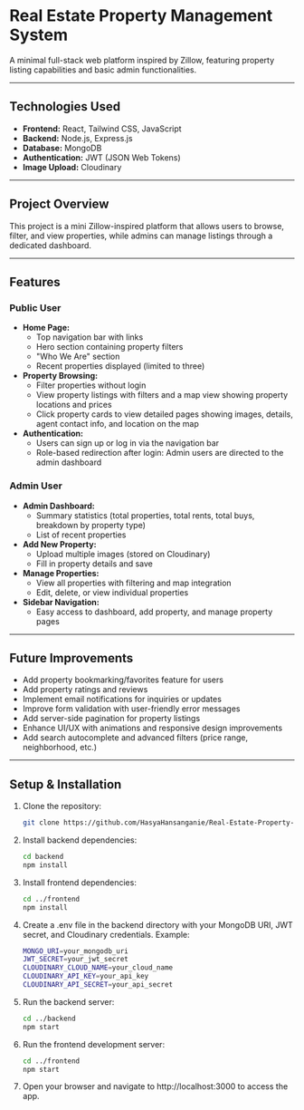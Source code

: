 # Real Estate Property Management System

A minimal full-stack web platform inspired by Zillow, featuring property listing capabilities and basic admin functionalities.

---

## Technologies Used

- **Frontend:** React, Tailwind CSS, JavaScript  
- **Backend:** Node.js, Express.js  
- **Database:** MongoDB  
- **Authentication:** JWT (JSON Web Tokens)  
- **Image Upload:** Cloudinary  

---

## Project Overview

This project is a mini Zillow-inspired platform that allows users to browse, filter, and view properties, while admins can manage listings through a dedicated dashboard.

---

## Features

### Public User

- **Home Page:**  
  - Top navigation bar with links  
  - Hero section containing property filters  
  - "Who We Are" section  
  - Recent properties displayed (limited to three)  
- **Property Browsing:**  
  - Filter properties without login  
  - View property listings with filters and a map view showing property locations and prices  
  - Click property cards to view detailed pages showing images, details, agent contact info, and location on the map  
- **Authentication:**  
  - Users can sign up or log in via the navigation bar  
  - Role-based redirection after login: Admin users are directed to the admin dashboard  

### Admin User

- **Admin Dashboard:**  
  - Summary statistics (total properties, total rents, total buys, breakdown by property type)  
  - List of recent properties  
- **Add New Property:**  
  - Upload multiple images (stored on Cloudinary)  
  - Fill in property details and save  
- **Manage Properties:**  
  - View all properties with filtering and map integration  
  - Edit, delete, or view individual properties  
- **Sidebar Navigation:**  
  - Easy access to dashboard, add property, and manage property pages  

---

## Future Improvements
 
- Add property bookmarking/favorites feature for users  
- Add property ratings and reviews  
- Implement email notifications for inquiries or updates  
- Improve form validation with user-friendly error messages  
- Add server-side pagination for property listings    
- Enhance UI/UX with animations and responsive design improvements  
- Add search autocomplete and advanced filters (price range, neighborhood, etc.)  

---

## Setup & Installation

1. Clone the repository:  
   ```bash
   git clone https://github.com/HasyaHansanganie/Real-Estate-Property-Management-System.git
   ```
2. Install backend dependencies:
   ```bash
   cd backend
   npm install
   ```
3. Install frontend dependencies:
   ```bash
   cd ../frontend
   npm install
   ```
4. Create a .env file in the backend directory with your MongoDB URI, JWT secret, and Cloudinary credentials. Example:
   ```bash
   MONGO_URI=your_mongodb_uri
   JWT_SECRET=your_jwt_secret
   CLOUDINARY_CLOUD_NAME=your_cloud_name
   CLOUDINARY_API_KEY=your_api_key
   CLOUDINARY_API_SECRET=your_api_secret
   ```
   
5. Run the backend server:
   ```bash
   cd ../backend
   npm start
   ```

6. Run the frontend development server:
   ```bash
   cd ../frontend
   npm start
   ```

7. Open your browser and navigate to http://localhost:3000 to access the app.
